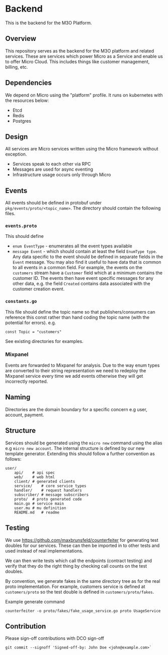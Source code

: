 # Backend

This is the backend for the M3O Platform.

## Overview

This repository serves as the backend for the M3O platform and related services. These are services which power Micro as a Service and enable us 
to offer Micro Cloud. This includes things like customer management, billing, etc.

## Dependencies

We depend on Micro using the "platform" profile. It runs on kubernetes with the resources below:

- Etcd
- Redis
- Postgres

## Design

All services are Micro services written using the Micro framework without exception.

- Services speak to each other via RPC
- Messages are used for async eventing
- Infrastructure usage occurs only through Micro

## Events
All events should be defined in protobuf under `pkg/events/proto/<topic_name>`. The directory should contain the following files.
### `events.proto` 
This should define 
- `enum EventType` - enumerates all the event types available
- `message Event` - which should contain at least the field `EnumType type`. Any data specific to the event should be defined in separate fields in the `Event` message. You may also find it useful to have data that is common to all events in a common field. For example, the events on the `customers` stream have a `Customer` field which at a minimum contains the customer ID. The events then have event specific messages for any other data, e.g. the field `Created` contains data associated with the customer creation event.  
   
### `constants.go`
This file should define the topic name so that publishers/consumers can reference this const rather than hand coding the topic name (with the potential for errors). e.g. 

```
const Topic = "customers"
```

See existing directories for examples.

### Mixpanel
Events are forwarded to Mixpanel for analysis. Due to the way enum types are converted to their string representation we need to redeploy the Mixpanel service every time we add events otherwise they will get incorrectly reported.

## Naming

Directories are the domain boundary for a specific concern e.g user, account, payment.

## Structure

Services should be generated using the `micro new` command using the alias e.g `micro new account`. 
The internal structure is defined by our new template generator. Extending this should follow 
a further convention as follows:

```
user/
    api/	# api spec
    web/	# web html
    client/	# generated clients
    service/	# core service types
    handler/	# request handlers
    subscriber/	# message subscribers
    proto/	# proto generated code
    main.go	# service main
    user.mu	# mu definition
    README.md	# readme
```

## Testing
We use https://github.com/maxbrunsfeld/counterfeiter for generating test doubles for our services. These can then be imported in to other tests and used instead of real implementations. 

We can then write tests which call the endpoints (contract testing) and verify that they do the right thing by checking call counts on the test doubles. 

By convention, we generate fakes in the same directory tree as for the real proto implementation. For example, customers service is defined at `customers/proto` so the test double is defined in `customers/proto/fakes`. 

Example generate command 
```
counterfeiter -o proto/fakes/fake_usage_service.go proto UsageService
``` 


## Contribution

Please sign-off contributions with DCO sign-off

```
git commit --signoff 'Signed-off-by: John Doe <john@example.com>`
```
